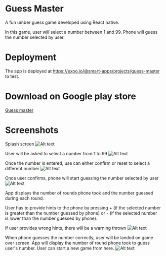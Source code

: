 # Guess Master
A fun umber guess game developed using React native.

In this game, user will select a number between 1 and 99.
Phone will guess the number selected by user.

# Deployment
The app is deployed at https://expo.io/@smart-apps/projects/guess-master to test.

# Download on Google play store
<a href='https://play.google.com/store/apps/details?id=com.smartgoals.guess_master'>Guess master</a>


# Screenshots
Splash screen
![Alt text](/screenshots/guess_master_1.png "Splash screen")

User will be asked to select a number from 1 to 99
![Alt text](/screenshots/guess_master_2.png "Start new game")

Once the number is entered, use can either confirm or reset to select a different number
![Alt text](/screenshots/guess_master_3.png "Select a number - confirm or reset")

Once user confirms, phone will start guessing the number selected by user
![Alt text](/screenshots/guess_master_4.png "Phone starts guessing the selected number")

App displays the number of rounds phone took and the number guessed during each round.

User has to provide hints to the phone by pressing + (if the selected number is greater than the
number guessed by phone) or - (if the selected number is lower than the
number guessed by phone).

If user provides wrong hints, there will be a warning thrown
![Alt text](/screenshots/guess_master_5.png "Wrong hint warning")

When phone guesses the number correctly, user will be landed on game over screen. 
App will display the number of round phone took to guess user's number.
User can start a new game from here.
![Alt text](/screenshots/guess_master_6.png "Game over screen")
